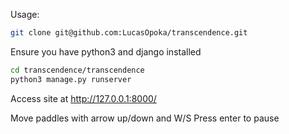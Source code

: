 Usage:
```bash
git clone git@github.com:LucasOpoka/transcendence.git
```
Ensure you have python3 and django installed
```bash
cd transcendence/transcendence
python3 manage.py runserver
```
Access site at http://127.0.0.1:8000/

Move paddles with arrow up/down and W/S
Press enter to pause
